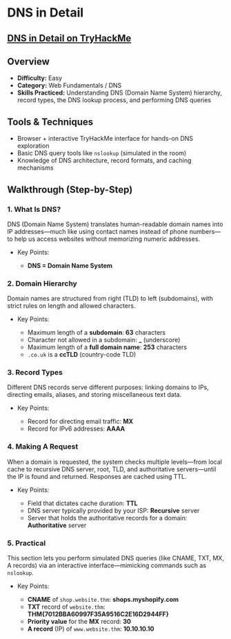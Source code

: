 # DNS in Detail

## [DNS in Detail on TryHackMe](https://tryhackme.com/room/dnsindetail)

## Overview

* **Difficulty:** Easy
* **Category:** Web Fundamentals / DNS
* **Skills Practiced:** Understanding DNS (Domain Name System) hierarchy, record types, the DNS lookup process, and performing DNS queries

## Tools & Techniques

* Browser + interactive TryHackMe interface for hands-on DNS exploration
* Basic DNS query tools like `nslookup` (simulated in the room)
* Knowledge of DNS architecture, record formats, and caching mechanisms

## Walkthrough (Step-by-Step)

### 1. What Is DNS?

DNS (Domain Name System) translates human-readable domain names into IP addresses—much like using contact names instead of phone numbers—to help us access websites without memorizing numeric addresses.

* Key Points:

	* **DNS = Domain Name System**

### 2. Domain Hierarchy

Domain names are structured from right (TLD) to left (subdomains), with strict rules on length and allowed characters.

* Key Points:

	* Maximum length of a **subdomain**: **63** characters
	* Character not allowed in a subdomain: **_** (underscore)
	* Maximum length of a **full domain name**: **253** characters
	* `.co.uk` is a **ccTLD** (country-code TLD)

### 3. Record Types

Different DNS records serve different purposes: linking domains to IPs, directing emails, aliases, and storing miscellaneous text data.

* Key Points:

	* Record for directing email traffic: **MX**
	* Record for IPv6 addresses: **AAAA**

### 4. Making A Request

When a domain is requested, the system checks multiple levels—from local cache to recursive DNS server, root, TLD, and authoritative servers—until the IP is found and returned. Responses are cached using TTL.

* Key Points:

	* Field that dictates cache duration: **TTL**
	* DNS server typically provided by your ISP: **Recursive** server
	* Server that holds the authoritative records for a domain: **Authoritative** server

### 5. Practical

This section lets you perform simulated DNS queries (like CNAME, TXT, MX, A records) via an interactive interface—mimicking commands such as `nslookup`.

* Key Points:

	* **CNAME** of `shop.website.thm`: **shops.myshopify.com**
	* **TXT** record of `website.thm`: **THM{7012BBA60997F35A9516C2E16D2944FF}**
	* **Priority value** for the **MX** record: **30**
	* **A record** (IP) of `www.website.thm`: **10.10.10.10**
